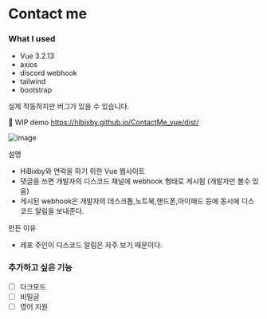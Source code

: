 # Contact me

### What I used

* Vue 3.2.13
* axios
* discord webhook
* tailwind
* bootstrap

실제 작동하지만 버그가 있을 수 있습니다.

🚧 WIP
demo
https://hibixby.github.io/ContactMe_vue/dist/

![image](https://user-images.githubusercontent.com/66160055/196343705-b72daa0f-3ca7-4686-9571-f5617b4bb73b.png)

설명

* HiBixby와 연락을 하기 위한 Vue 웹사이트
* 댓글을 쓰면 개발자의 디스코드 채널에 webhook 형태로 게시됨 (개발자만 볼수 있음)
* 게시된 webhook은 개발자의 데스크톱,노트북,핸드폰,아이패드 등에 동시에 디스코드 알림을 보내준다.

만든 이유
* 레포 주인이 디스코드 알림은 자주 보기 때문이다.


### 추가하고 싶은 기능
- [ ] 다크모드
- [ ] 비밀글
- [ ] 영어 지원
